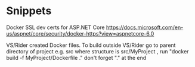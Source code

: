 # Snippets
Docker SSL dev certs for ASP.NET Core 
https://docs.microsoft.com/en-us/aspnet/core/security/docker-https?view=aspnetcore-6.0


VS/Rider created Docker files. To build outside VS/Rider go to parent directory of project e.g. src where structure is src/MyProject , run "docker build -f MyProject/Dockerfile ." don't forget "." at the end
